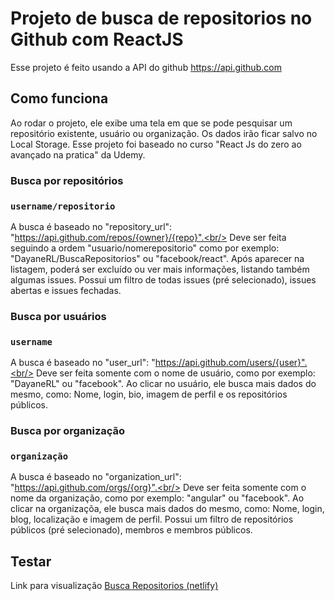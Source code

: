 # Projeto de busca de repositorios no Github com ReactJS

Esse projeto é feito usando a API do github https://api.github.com

## Como funciona

Ao rodar o projeto, ele exibe uma tela em que se pode pesquisar um repositório existente, usuário ou organização.
Os dados irão ficar salvo no Local Storage.
Esse projeto foi baseado no curso "React Js do zero ao avançado na pratica" da Udemy.

### Busca por repositórios

### `username/repositorio`

A busca é baseado no "repository_url": "https://api.github.com/repos/{owner}/{repo}".<br/>
Deve ser feita seguindo a ordem "usuario/nomerepositorio" como por exemplo: "DayaneRL/BuscaRepositorios" ou "facebook/react".
Após aparecer na listagem, poderá ser excluído ou ver mais informações, listando também algumas issues.
Possui um filtro de todas issues (pré selecionado), issues abertas e issues fechadas.

### Busca por usuários

### `username`

A busca é baseado no "user_url": "https://api.github.com/users/{user}".<br/>
Deve ser feita somente com o nome de usuário, como por exemplo: "DayaneRL" ou "facebook".
Ao clicar no usuário, ele busca mais dados do mesmo, como: Nome, login, bio, imagem de perfil e os repositórios públicos.

### Busca por organização

### `organização`

A busca é baseado no "organization_url": "https://api.github.com/orgs/{org}".<br/>
Deve ser feita somente com o nome da organização, como por exemplo: "angular" ou "facebook".
Ao clicar na organizaçõa, ele busca mais dados do mesmo, como: Nome, login, blog, localização e imagem de perfil.
Possui um filtro de repositórios públicos (pré selecionado), membros e membros públicos.


## Testar

<!--<p align="center"> Link heroku para visualização <a href="https://busca-repositorios-github.herokuapp.com/">Heroku Busca de Repositorios</a> </p>-->
Link para visualização <a href="https://dayanerl-busca-repositorios.netlify.app/">Busca Repositorios (netlify)</a>
